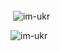 <h3 align="left"></h3>
<p align="left">
</p>

<p>&nbsp;<img align="center" src="https://github-readme-stats.vercel.app/api?username=im-ukr&show_icons=true&theme=dark&title_color=fdfcfc&locale=en" alt="im-ukr" /></p>

<p><img align="center" src="https://github-readme-streak-stats.herokuapp.com/?user=im-ukr&theme=dark" alt="im-ukr" /></p>
